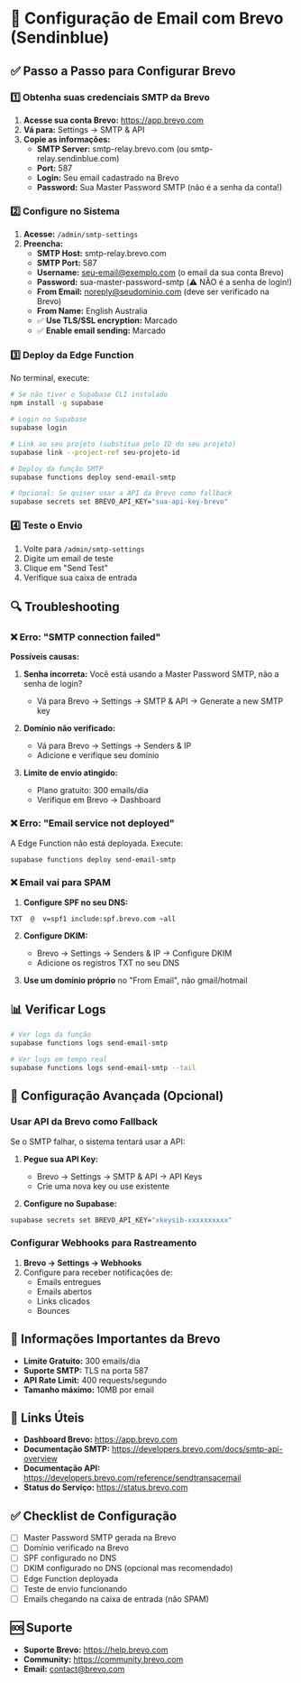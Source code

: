 # 📧 Configuração de Email com Brevo (Sendinblue)

## ✅ Passo a Passo para Configurar Brevo

### 1️⃣ Obtenha suas credenciais SMTP da Brevo

1. **Acesse sua conta Brevo:** https://app.brevo.com
2. **Vá para:** Settings → SMTP & API
3. **Copie as informações:**
   - **SMTP Server:** smtp-relay.brevo.com (ou smtp-relay.sendinblue.com)
   - **Port:** 587
   - **Login:** Seu email cadastrado na Brevo
   - **Password:** Sua Master Password SMTP (não é a senha da conta!)

### 2️⃣ Configure no Sistema

1. **Acesse:** `/admin/smtp-settings`
2. **Preencha:**
   - **SMTP Host:** smtp-relay.brevo.com
   - **SMTP Port:** 587
   - **Username:** seu-email@exemplo.com (o email da sua conta Brevo)
   - **Password:** sua-master-password-smtp (⚠️ NÃO é a senha de login!)
   - **From Email:** noreply@seudominio.com (deve ser verificado na Brevo)
   - **From Name:** English Australia
   - ✅ **Use TLS/SSL encryption:** Marcado
   - ✅ **Enable email sending:** Marcado

### 3️⃣ Deploy da Edge Function

No terminal, execute:

```bash
# Se não tiver o Supabase CLI instalado
npm install -g supabase

# Login no Supabase
supabase login

# Link ao seu projeto (substitua pelo ID do seu projeto)
supabase link --project-ref seu-projeto-id

# Deploy da função SMTP
supabase functions deploy send-email-smtp

# Opcional: Se quiser usar a API da Brevo como fallback
supabase secrets set BREVO_API_KEY="sua-api-key-brevo"
```

### 4️⃣ Teste o Envio

1. Volte para `/admin/smtp-settings`
2. Digite um email de teste
3. Clique em "Send Test"
4. Verifique sua caixa de entrada

## 🔍 Troubleshooting

### ❌ Erro: "SMTP connection failed"

**Possíveis causas:**

1. **Senha incorreta:** Você está usando a Master Password SMTP, não a senha de login?
   - Vá para Brevo → Settings → SMTP & API → Generate a new SMTP key

2. **Domínio não verificado:**
   - Vá para Brevo → Settings → Senders & IP
   - Adicione e verifique seu domínio

3. **Limite de envio atingido:**
   - Plano gratuito: 300 emails/dia
   - Verifique em Brevo → Dashboard

### ❌ Erro: "Email service not deployed"

A Edge Function não está deployada. Execute:
```bash
supabase functions deploy send-email-smtp
```

### ❌ Email vai para SPAM

1. **Configure SPF no seu DNS:**
```
TXT  @  v=spf1 include:spf.brevo.com ~all
```

2. **Configure DKIM:**
   - Brevo → Settings → Senders & IP → Configure DKIM
   - Adicione os registros TXT no seu DNS

3. **Use um domínio próprio** no "From Email", não gmail/hotmail

## 📊 Verificar Logs

```bash
# Ver logs da função
supabase functions logs send-email-smtp

# Ver logs em tempo real
supabase functions logs send-email-smtp --tail
```

## 🚀 Configuração Avançada (Opcional)

### Usar API da Brevo como Fallback

Se o SMTP falhar, o sistema tentará usar a API:

1. **Pegue sua API Key:**
   - Brevo → Settings → SMTP & API → API Keys
   - Crie uma nova key ou use existente

2. **Configure no Supabase:**
```bash
supabase secrets set BREVO_API_KEY="xkeysib-xxxxxxxxxx"
```

### Configurar Webhooks para Rastreamento

1. **Brevo → Settings → Webhooks**
2. Configure para receber notificações de:
   - Emails entregues
   - Emails abertos
   - Links clicados
   - Bounces

## 📝 Informações Importantes da Brevo

- **Limite Gratuito:** 300 emails/dia
- **Suporte SMTP:** TLS na porta 587
- **API Rate Limit:** 400 requests/segundo
- **Tamanho máximo:** 10MB por email

## 🔗 Links Úteis

- **Dashboard Brevo:** https://app.brevo.com
- **Documentação SMTP:** https://developers.brevo.com/docs/smtp-api-overview
- **Documentação API:** https://developers.brevo.com/reference/sendtransacemail
- **Status do Serviço:** https://status.brevo.com

## ✅ Checklist de Configuração

- [ ] Master Password SMTP gerada na Brevo
- [ ] Domínio verificado na Brevo
- [ ] SPF configurado no DNS
- [ ] DKIM configurado no DNS (opcional mas recomendado)
- [ ] Edge Function deployada
- [ ] Teste de envio funcionando
- [ ] Emails chegando na caixa de entrada (não SPAM)

## 🆘 Suporte

- **Suporte Brevo:** https://help.brevo.com
- **Community:** https://community.brevo.com
- **Email:** contact@brevo.com